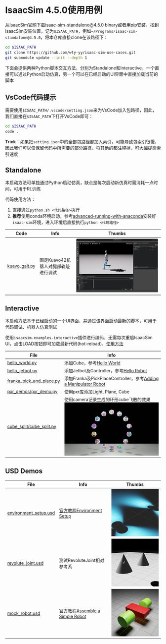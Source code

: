 # IsaacSim 4.5.0使用用例

从IsaacSim官网下载isaac-sim-standalone@4.5.0 binary或者用pip安装，找到IsaacSim安装位置，记为`$ISAAC_PATH`，例如`~/Programs/isaac-sim-standalone@4.5.0`，将本仓库直接clone在该路径下：
```bash
cd $ISAAC_PATH
git clone https://github.com/wty-yy/isaac-sim-use-cases.git
git submodule update --init --depth 1
```

下面会提供两种Python脚本交互方法，分别为Standalone和Interactive，一个直接可以通过Python启动仿真，另一个可以在已经启动的UI界面中直接加载当前的脚本

## VsCode代码提示
需要使用`$ISAAC_PATH/.vscode/setting.json`来为VsCode加入包路径，因此，我们直接在`$ISAAC_PATH`下打开VsCode即可：
```bash
cd $ISAAC_PATH
code .
```
**Trick**：如果把`setting.json`中的全部包路径都加入索引，可能导致包索引很慢，因此我们可以仅保留代码中所需要的部分路径，将其他的都注释掉，可大幅提高索引速度

## Standalone

本启动方法可单独通过Python启动仿真，缺点是每次启动新仿真时需消耗一点时间，可用于RL训练

代码使用方法：
1. 直接通过`python.sh <代码路径>`执行
2. **推荐**使用conda环境启动，参考[advanced-running-with-anaconda](https://docs.isaacsim.omniverse.nvidia.com/latest/installation/install_python.html#advanced-running-with-anaconda)安装好`isaac-sim`环境，进入环境后直接执行`python <代码路径>`

| Code | Info | Thumbs |
| - | - | - |
| [kuavo_gait.py](./standalone/kuavo_gait.py) | 固定Kuavo42机器人对腿部轨迹进行调试 | ![kuavo_gait_standalone](./assets/kuavo_gait_standalone.png) |

## Interactive
本启动方法基于已经启动的一个UI界面，并通过该界面启动最新的脚本，可用于代码调试、机器人仿真测试

使用`isaacsim.examples.interactive`插件进行编码，无需每次重启IsaacSim UI，点击LOAD按钮即可加载最新代码(hot-reload)，[使用方法](./interactive/README.md)

| File | Info |
| - | - |
| [hello_world.py](./interactive/my_hello_world/hello_world.py) | 添加Cube，参考[Hello World](https://docs.isaacsim.omniverse.nvidia.com/latest/core_api_tutorials/tutorial_core_hello_world.html) |
| [hello_jetbot.py](./interactive/my_hello_world/hello_jetbot.py) | 添加Jetbot及Controller，参考[Hello Robot](https://docs.isaacsim.omniverse.nvidia.com/latest/core_api_tutorials/tutorial_core_hello_robot.html) |
| [franka_pick_and_place.py](./interactive/my_hello_world/franka_pick_and_place.py) | 添加Franka及PickPlaceController，参考[Adding a Manipulator Robot](https://docs.isaacsim.omniverse.nvidia.com/latest/core_api_tutorials/tutorial_core_adding_manipulator.html) |
| [pxr_demos/pxr_demo.py](./interactive/my_hello_world/pxr_demos/pxr_demo.py) | 使用pxr库添加Light, Plane, Cube |
| [cube_split/cube_split.py](./interactive/my_hello_world/cube_split/cube_split.py) | 使用camera记录生成的环形cube飞散的效果 ![cube_split_circle](./assets/cube_split_circle.webp) |

## USD Demos
| File | Info | Thumbs |
| - | - | - |
| [environment_setup.usd](./usd_demos/environment_setup.usd) | [官方教程Environment Setup](https://docs.isaacsim.omniverse.nvidia.com/latest/gui/tutorial_intro_environment_setup.html) | ![environment_setup.usd.png](./usd_demos/.thumbs/256x256/environment_setup.usd.png) |
| [revolute_joint.usd](./usd_demos/revolute_joint.usd) | 测试RevoluteJoint相对参考系 | ![revolute_joint.usd.png](./usd_demos/.thumbs/256x256/revolute_joint.usd.png) |
| [mock_robot.usd](./usd_demos/mock_robot.usd) | [官方教程Assemble a Simple Robot](https://docs.isaacsim.omniverse.nvidia.com/latest/gui/tutorial_gui_simple_robot.html) | ![mock_robot.usd.png](./usd_demos/.thumbs/256x256/mock_robot.usd.png) |
